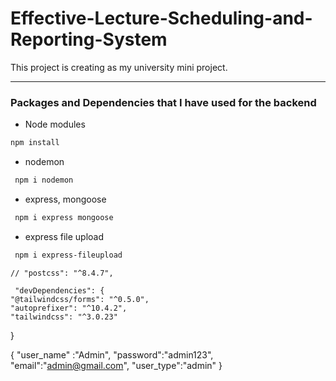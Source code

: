 # Effective-Lecture-Scheduling-and-Reporting-System
This project is creating as my university mini project. 

------
### Packages and Dependencies that I have used for the backend

* Node modules
```markdown
npm install
```
* nodemon
```markdown
 npm i nodemon
```
* express, mongoose
```markdown
 npm i express mongoose
```
* express file upload
```markdown
 npm i express-fileupload
```
<!-- * full calender
```markdown
 npm install --save @fullcalendar/react @fullcalendar/daygrid
``` -->
<!-- * tailwind css
```markdown
 npm install -D tailwindcss
``` -->




    // "postcss": "^8.4.7",

     "devDependencies": {
    "@tailwindcss/forms": "^0.5.0",
    "autoprefixer": "^10.4.2",
    "tailwindcss": "^3.0.23"
  }

  {
  "user_name" :"Admin",
  "password":"admin123",
  "email":"admin@gmail.com",
  "user_type":"admin"
}